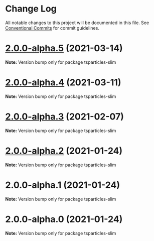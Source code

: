 # Change Log

All notable changes to this project will be documented in this file.
See [Conventional Commits](https://conventionalcommits.org) for commit guidelines.

# [2.0.0-alpha.5](https://github.com/matteobruni/tsparticles/compare/tsparticles-slim@2.0.0-alpha.4...tsparticles-slim@2.0.0-alpha.5) (2021-03-14)

**Note:** Version bump only for package tsparticles-slim





# [2.0.0-alpha.4](https://github.com/matteobruni/tsparticles/compare/tsparticles-slim@2.0.0-alpha.3...tsparticles-slim@2.0.0-alpha.4) (2021-03-11)

**Note:** Version bump only for package tsparticles-slim





# [2.0.0-alpha.3](https://github.com/matteobruni/tsparticles/compare/tsparticles-slim@2.0.0-alpha.2...tsparticles-slim@2.0.0-alpha.3) (2021-02-07)

**Note:** Version bump only for package tsparticles-slim





# [2.0.0-alpha.2](https://github.com/matteobruni/tsparticles/compare/tsparticles-slim@2.0.0-alpha.1...tsparticles-slim@2.0.0-alpha.2) (2021-01-24)

**Note:** Version bump only for package tsparticles-slim





# 2.0.0-alpha.1 (2021-01-24)

**Note:** Version bump only for package tsparticles-slim





# 2.0.0-alpha.0 (2021-01-24)

**Note:** Version bump only for package tsparticles-slim
